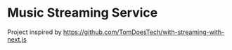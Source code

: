 # Music Streaming Service

Project inspired by <https://github.com/TomDoesTech/with-streaming-with-next.js>
